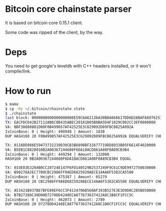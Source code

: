# Bitcoin core chainstate parser

It is based on bitcoin core 0.15.1 client.

Some code was ripped of the client, by the way.


# Deps

You need to get google's leveldb with C++ headers installed, or it won't compile/link.


# How to run

```bash
$ make
$ cp -Rp ~/.bitcoin/chainstate state
$ ./chainstate
last block: 0000000000000000000E59C6A62136A30B0A666617DD6D28BAF8A97625152DED
TX: EACFDCD42B27112AB6C8B435ABEC20181D05B0BA5D4F1829C002CC3EF0000000
VA: BBF30880801D00F0B499057AF42525E3C629092D09FBCB825A992A
IsCoinBase: 0 | Height: 498948 | Amount: 1838
DUP HASH160 20 F0B499057AF42525E3C629092D09FBCB825A992A EQUALVERIFY CHECKSIG

TX: 0118DD986E59473732239D39CB3B8890BF32677719DD8933B05F6614F4020000
VA: B5EB1C8820010B2A00367244680F6DA18ACD861A08F0A89CB3B4
IsCoinBase: 0 | Height: 449294 | Amount: 132000
HASH160 20 0B2A00367244680F6DA18ACD861A08F0A89CB3B4 EQUAL

TX: 033E83E3204B0CC28724E147F6FD140529B2537249F9C61C9DE9972750030000
VA: B98276A2EC7700CBC2986FF9AED6825920AECE14AA6F5382CA5580
IsCoinBase: 0 | Height: 475387 | Amount: 65279
DUP HASH160 20 CBC2986FF9AED6825920AECE14AA6F5382CA5580 EQUALVERIFY CHECKSIG

TX: A53421B937BE7BFE89EF6CC3F4124706B560AF393B527E3E3D9D0C285B050000
VA: B7B27280C30D00D7270DD4248ECA877673637412A8C1B8CF1FCC5C
IsCoinBase: 0 | Height: 462073 | Amount: 2789
DUP HASH160 20 D7270DD4248ECA877673637412A8C1B8CF1FCC5C EQUALVERIFY CHECKSIG

```


